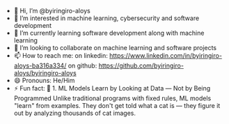 - 👋 Hi, I’m @byiringiro-aloys
- 👀 I’m interested in machine learning, cybersecurity and software development
- 🌱 I’m currently learning software development along with machine learning
- 💞️ I’m looking to collaborate on machine learning and software projects 
- 📫 How to reach me:
        on linkedin: https://www.linkedin.com/in/byiringiro-aloys-ba316a334/
        on github: https://github.com/byiringiro-aloys/byiringiro-aloys  
- 😄 Pronouns: He/Him
- ⚡ Fun fact:
        🧠 1. ML Models Learn by Looking at Data — Not by Being Programmed
        Unlike traditional programs with fixed rules, ML models "learn" from examples. They don't get told what a cat is — they figure it out by analyzing thousands of cat images.


